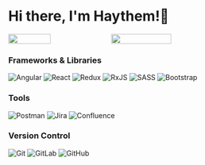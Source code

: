 # Hi there, I'm Haythem!👋

<!-- - 💻 Angular, ReactJS, TypeScript, JavaScript, HTML, CSS -->
<!-- - 🤝 Agile, SCRUM, Autonomy, Team Spirit, Multitasking, Communication, Fast Learner -->
<!-- - 📱+216 000000 | 📧 bendrissiahaythem@gmail.com | 🧙🏽‍♂️ [Linkedin]([http://example.com](https://www.linkedin.com/in/haythem-ben-drissia/))
- 🌍 El Mourouj, Ben Arous, Tunisia | 🕰️1-3 months notice period | 🌍 International mobility -->
<!-- - 🚀 I'm always looking for new opportunities to improve my skills and work on interesting projects. -->

<div style="display:flex;">
  <img width="41%" src="https://github-readme-stats.vercel.app/api/top-langs/?username=3quanimity&layout=compact&theme=tokyonight" />
  <img width="49%" style="margin-right: 2%;" src="https://github-readme-stats.vercel.app/api?username=3quanimity&show_icons=true&theme=tokyonight" />
</div>

<!-- ## Languages
![JavaScript](https://img.shields.io/badge/javascript-%23323330.svg?style=for-the-badge&logo=javascript&logoColor=%23F7DF1E)
![TypeScript](https://img.shields.io/badge/typescript-%23007ACC.svg?style=for-the-badge&logo=typescript&logoColor=white)
![HTML5](https://img.shields.io/badge/html5-%23E34F26.svg?style=for-the-badge&logo=html5&logoColor=white)
![CSS3](https://img.shields.io/badge/css3-%231572B6.svg?style=for-the-badge&logo=css3&logoColor=white) -->

<!-- ## Technologies I Worked with -->
### Frameworks & Libraries
![Angular](https://img.shields.io/badge/angular-%23DD0031.svg?style=for-the-badge&logo=angular&logoColor=white)
![React](https://img.shields.io/badge/react-%2320232a.svg?style=for-the-badge&logo=react&logoColor=%2361DAFB)
![Redux](https://img.shields.io/badge/redux-%23593d88.svg?style=for-the-badge&logo=redux&logoColor=white)
![RxJS](https://img.shields.io/badge/rxjs-%23B7178C.svg?style=for-the-badge&logo=reactivex&logoColor=white)
![SASS](https://img.shields.io/badge/SASS-hotpink.svg?style=for-the-badge&logo=SASS&logoColor=white)
![Bootstrap](https://img.shields.io/badge/bootstrap-%23563D7C.svg?style=for-the-badge&logo=bootstrap&logoColor=white)
<!-- ![NodeJS](https://img.shields.io/badge/node.js-6DA55F?style=for-the-badge&logo=node.js&logoColor=white) -->

<!-- ### Databases
![MongoDB](https://img.shields.io/badge/MongoDB-%234ea94b.svg?style=for-the-badge&logo=mongodb&logoColor=white)

### Testing
![cypress](https://img.shields.io/badge/-cypress-%23E5E5E5?style=for-the-badge&logo=cypress&logoColor=058a5e) -->

### Tools
![Postman](https://img.shields.io/badge/Postman-FF6C37?style=for-the-badge&logo=postman&logoColor=white)
![Jira](https://img.shields.io/badge/jira-%230A0FFF.svg?style=for-the-badge&logo=jira&logoColor=white)
![Confluence](https://img.shields.io/badge/confluence-%23172BF4.svg?style=for-the-badge&logo=confluence&logoColor=white)


### Version Control
![Git](https://img.shields.io/badge/git-%23F05033.svg?style=for-the-badge&logo=git&logoColor=white)
![GitLab](https://img.shields.io/badge/gitlab-%23181717.svg?style=for-the-badge&logo=gitlab&logoColor=white)
![GitHub](https://img.shields.io/badge/github-%23121011.svg?style=for-the-badge&logo=github&logoColor=white)

<!-- ## Contact & Info
| 🧙🏽‍♂️ [Linkedin](https://www.linkedin.com/in/haythem-ben-drissia/) | 📍 El Mourouj, Ben Arous, Tunisia |
| :---     | :---     |
| 📱+216 000000 | 🕰️1-3 months notice period |
| 📧 bendrissiahaythem@gmail.com | 🌍 International mobility | -->
    



<!-- ![Anurag's GitHub stats](https://github-readme-stats.vercel.app/api?username=3quanimity&show_icons=true&theme=tokyonight)

[![Top Langs](https://github-readme-stats.vercel.app/api/top-langs/?username=3quanimity&layout=compact)](https://github.com/anuraghazra/github-readme-stats) -->




<!--
**3quanimity/3quanimity** is a ✨ _special_ ✨ repository because its `README.md` (this file) appears on your GitHub profile.

Here are some ideas to get you started:

- 🔭 I’m currently working on ...
- 🌱 I’m currently learning ...
- 👯 I’m looking to collaborate on ...
- 🤔 I’m looking for help with ...
- 💬 Ask me about ...
- 📫 How to reach me: ...
- 😄 Pronouns: ...
- ⚡ Fun fact: ...
-->
